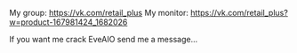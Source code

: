 My group: https://vk.com/retail_plus
My monitor: https://vk.com/retail_plus?w=product-167981424_1682026

If you want me crack EveAIO send me a message...
